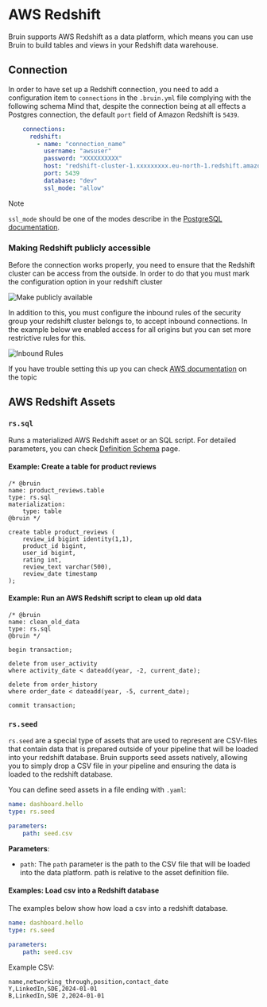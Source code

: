 # AWS Redshift

Bruin supports AWS Redshift as a data platform, which means you can use Bruin to build tables and views in your Redshift data warehouse.

## Connection
In order to have set up a Redshift connection, you need to add a configuration item to `connections` in the `.bruin.yml` file complying with the following schema
Mind that, despite the connection being at all effects a Postgres connection, the default `port` field of Amazon Redshift is `5439`.

```yaml
    connections:
      redshift:
        - name: "connection_name"
          username: "awsuser"
          password: "XXXXXXXXXX"
          host: "redshift-cluster-1.xxxxxxxxx.eu-north-1.redshift.amazonaws.com"
          port: 5439
          database: "dev"
          ssl_mode: "allow"
```

> [!NOTE]
> `ssl_mode` should be one of the modes describe in the [PostgreSQL documentation](https://www.postgresql.org/docs/current/libpq-ssl.html#LIBPQ-SSL-PROTECTION).


### Making Redshift publicly accessible

Before the connection works properly, you need to ensure that the Redshift cluster can be access from the outside. In order to do that you must mark the configuration option in your redshift cluster

![Make publicly available](/publicly-accessible.png)

In addition to this, you must configure the inbound rules of the security group your redshift cluster belongs to, to accept inbound connections. In the example below we enabled access for all origins but you can set more restrictive rules for this.

![Inbound Rules](/inbound-rules.png)

If you have trouble setting this up you can check [AWS documentation](https://repost.aws/knowledge-center/redshift-cluster-private-public) on the topic


## AWS Redshift Assets

### `rs.sql`
Runs a materialized AWS Redshift asset or an SQL script. For detailed parameters, you can check [Definition Schema](../assets/definition-schema.md) page.

#### Example: Create a table for product reviews
```bruin-sql
/* @bruin
name: product_reviews.table
type: rs.sql
materialization:
    type: table
@bruin */

create table product_reviews (
    review_id bigint identity(1,1),
    product_id bigint,
    user_id bigint,
    rating int,
    review_text varchar(500),
    review_date timestamp
);
```

#### Example: Run an AWS Redshift script to clean up old data
```bruin-sql
/* @bruin
name: clean_old_data
type: rs.sql
@bruin */

begin transaction;

delete from user_activity
where activity_date < dateadd(year, -2, current_date);

delete from order_history
where order_date < dateadd(year, -5, current_date);

commit transaction;
```


### `rs.seed`
`rs.seed` are a special type of assets that are used to represent are CSV-files that contain data that is prepared outside of your pipeline that will be loaded into your redshift database. Bruin supports seed assets natively, allowing you to simply drop a CSV file in your pipeline and ensuring the data is loaded to the redshift database.

You can define seed assets in a file ending with `.yaml`:
```yaml
name: dashboard.hello
type: rs.seed

parameters:
    path: seed.csv
```

**Parameters**:
- `path`:  The `path` parameter is the path to the CSV file that will be loaded into the data platform. path is relative to the asset definition file.


####  Examples: Load csv into a Redshift database

The examples below show how load a csv into a redshift database.
```yaml
name: dashboard.hello
type: rs.seed

parameters:
    path: seed.csv
```

Example CSV:

```csv
name,networking_through,position,contact_date
Y,LinkedIn,SDE,2024-01-01
B,LinkedIn,SDE 2,2024-01-01
```
